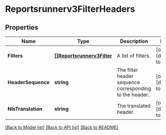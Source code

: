 # Reportsrunnerv3FilterHeaders

## Properties
Name | Type | Description | Notes
------------ | ------------- | ------------- | -------------
**Filters** | [**[]Reportsrunnerv3Filter**](reportsrunnerv3Filter.md) | A list of filters. | [optional] [default to null]
**HeaderSequence** | **string** | The filter header sequence corresponding to the header. | [optional] [default to null]
**NlsTranslation** | **string** | The translated header. | [optional] [default to null]

[[Back to Model list]](../README.md#documentation-for-models) [[Back to API list]](../README.md#documentation-for-api-endpoints) [[Back to README]](../README.md)

